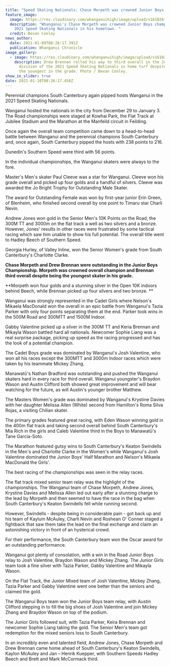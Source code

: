```yaml
---
title: "Speed Skating Nationals: Chase Morpeth was crowned Junior Boys champion"
feature_image:
  image: https://res.cloudinary.com/whanganuihigh/image/upload/v1610267238/News/Chase_Morpeth_was_crowned_Junior_Boys_champion_at_the_2021_Speed_Skating_Nationals.jpg
  description: "Whanganui's Chase Morpeth was crowned Junior Boys champion at the
    2021 Speed Skating Nationals in his hometown. "
  credit: Bevan Conley
news_author:
  date: 2021-01-09T08:26:17.391Z
  publication: Whanganui Chronicle
image_gallery:
  - image: https://res.cloudinary.com/whanganuihigh/image/upload/v1610267455/News/Drew_Brennan_rolled_his_way_to_third_overall_in_the_Junior_Boys_division_of_the_2021_Speed_Skating_Nationals.jpg
    description: Drew Brennan rolled his way to third overall in the Junior Boys
      division of the 2021 Speed Skating Nationals in home turf despite being
      the youngest in the grade. Photo / Bevan Conley.
show_in_slider: true
date: 2021-01-10T08:26:17.456Z
---
```

Perennial champions South Canterbury again pipped hosts Wanganui in the 2021 Speed Skating Nationals.

Wanganui hosted the nationals in the city from December 29 to January 3. The Road championships were staged at Kowhai Park, the Flat Track at Jubilee Stadium and the Marathon at the Manfeild circuit in Feilding.

Once again the overall team competition came down to a head-to-head battle between Wanganui and the perennial champions South Canterbury and, once again, South Canterbury pipped the hosts with 238 points to 216.

Dunedin's Southern Speed were third with 56 points.

In the individual championships, the Wanganui skaters were always to the fore.

Master's Men's skater Paul Cleeve was a star for Wanganui. Cleeve won his grade overall and picked up four golds and a handful of silvers. Cleeve was awarded the Jo Bright Trophy for Outstanding Male Skater.

The award for Outstanding Female was won by first-year junior Erin Green, of Blenheim, who finished second overall by one point to Timaru star Charli Nevin.

Andrew Jones won gold in the Senior Men's 10K Points on the Road, the 300M TT and 3000m on the flat track a well as two silvers and a bronze. However, Jones' results in other races were frustrated by some tactical racing which saw him unable to show his full potential. The overall title went to Hadley Beech of Southern Speed.

Georgia Hurley, of Valley Inline, won the Senior Women's grade from South Canterbury's Charlotte Clarke.

**Chase Morpeth and Drew Brennan were outstanding in the Junior Boys Championship. Morpeth was crowned overall champion and Brennan third overall despite being the youngest skater in his grade.**

**Morpeth won four golds and a stunning silver in the Open 10K indoors behind Beech, while Brennan picked up four silvers and two bronze.**

Wanganui was strongly represented in the Cadet Girls where Nelson's Mikaela MacDonald won the overall in an epic battle from Wanganui's Tazia Parker with only four points separating them at the end. Parker took wins in the 500M Road and 300MTT and 1500M Indoor.

Gabby Valentine picked up a silver in the 300M TT and Keria Brennan and Mikayla Wason battled hard all nationals. Newcomer Sophie Liang was a real surprise package, picking up speed as the racing progressed and has the look of a potential champion.

The Cadet Boys grade was dominated by Wanganui's Josh Valentine, who won all his races except the 300MTT and 3000m Indoor races which were taken by his teammate Mickey Zhang.

Manawatū's Nathan Bradford was outstanding and pushed the Wanganui skaters hard in every race for third overall. Wanganui youngster's Braydon Wason and Austin Clifford both showed great improvement and will bear watching for the future, as will Austin's younger brother Matthew.

The Masters Women's grade was dominated by Wanganui's Krystine Davies with her daughter Melissa Allen (White) second from Hamilton's Roma Silva Rojas, a visiting Chilian skater.

The primary grades featured great racing, with Eden Wason winning gold in the 400m flat track and taking second overall behind South Canterbury's Mia Rich in the girls and Caleb Valentine third in the Boys to Manawatū's Tane Garcia-Soto.

The Marathon featured gutsy wins to South Canterbury's Keaton Swindells in the Men's and Charlotte Clarke in the Women's while Wanganui's Josh Valentine dominated the Junior Boys' Half Marathon and Nelson's Mikaela MacDonald the Girls'.

The best racing of the championships was seen in the relay races.

The flat track mixed senior team relay was the highlight of the championships. The Wanganui team of Chase Morpeth, Andrew Jones, Krystine Davies and Melissa Allen led out early after a stunning charge to the lead by Morpeth and then seemed to have the race in the bag when South Canterbury's Keaton Swindells fell while running second.

However, Swindells - despite being in considerable pain - got back up and his team of Kaylum McAuley, Charli Nevin and Roshean O' Conner staged a fightback that saw them take the lead on the final exchange and claim an astonishing victory in front of an hysterical crowd.

For their performance, the South Canterbury team won the Oscar award for an outstanding performance.

Wanganui got plenty of consolation, with a win in the Road Junior Boys relay to Josh Valentine, Braydon Wason and Mickey Zhang. The Junior Girls team took a fine silver with Tazia Parker, Gabby Valentine and Mikayla Wason.

On the Flat Track, the Junior Mixed team of Josh Valentine, Mickey Zhang, Tazia Parker and Gabby Valentine went one better than the seniors and claimed the gold.

The Wanganui Boys team won the Junior Boys team relay, with Austin Clifford stepping in to fill the big shoes of Josh Valentine and join Mickey Zhang and Braydon Wason on top of the podium.

The Junior Girls followed suit, with Tazia Parker, Keira Brennan and newcomer Sophie Liang taking the gold. The Senior Men's team got redemption for the mixed seniors loss to South Canterbury.

In an incredibly even and talented field, Andrew Jones, Chase Morpeth and Drew Brennan came home ahead of South Canterbury's Keaton Swindells, Kaylon McAuley and Jan – Henrik Kuepper, with Southern Speeds Hadley Beech and Brett and Mark McCormack third.

